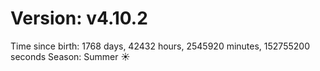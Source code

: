 # Version: v4.10.2
Time since birth: 1768 days, 42432 hours, 2545920 minutes, 152755200 seconds
Season: Summer ☀️
